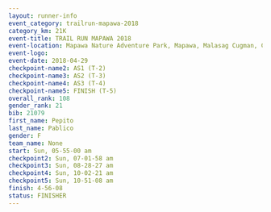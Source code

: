 ```yaml
---
layout: runner-info 
event_category: trailrun-mapawa-2018 
category_km: 21K 
event-title: TRAIL RUN MAPAWA 2018 
event-location: Mapawa Nature Adventure Park, Mapawa, Malasag Cugman, Cagayan de Oro Philippines 
event-logo: 
event-date: 2018-04-29 
checkpoint-name2: AS1 (T-2) 
checkpoint-name3: AS2 (T-3) 
checkpoint-name4: AS3 (T-4) 
checkpoint-name5: FINISH (T-5) 
overall_rank: 108
gender_rank: 21
bib: 21079
first_name: Pepito
last_name: Pablico
gender: F
team_name: None
start: Sun, 05-55-00 am
checkpoint2: Sun, 07-01-58 am
checkpoint3: Sun, 08-28-27 am
checkpoint4: Sun, 10-02-21 am
checkpoint5: Sun, 10-51-08 am
finish: 4-56-08
status: FINISHER
---
```

